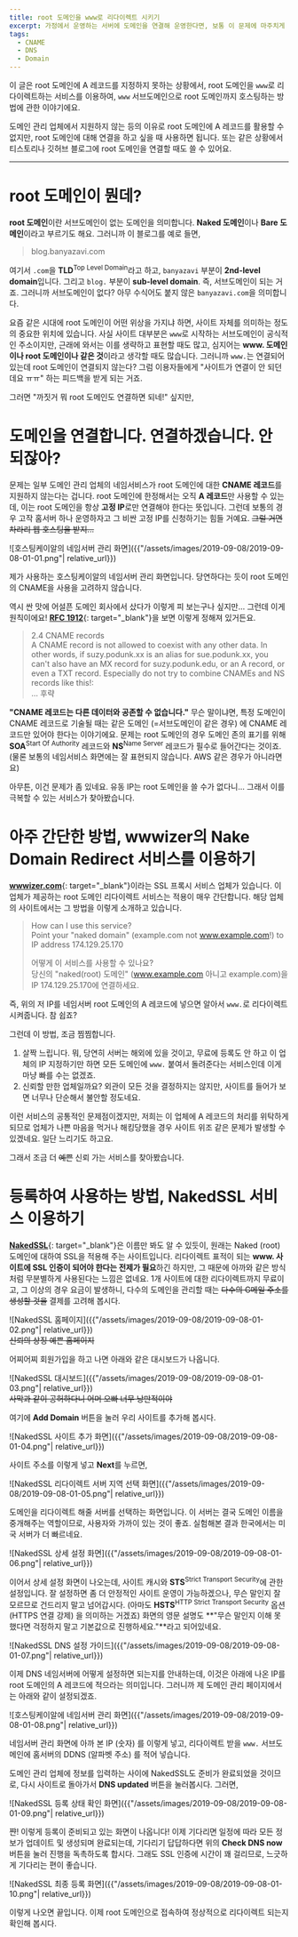```yaml
---
title: root 도메인을 www로 리다이렉트 시키기
excerpt: 가정에서 운영하는 서버에 도메인을 연결해 운영한다면, 보통 이 문제에 마주치게 됩니다.
tags:
  - CNAME
  - DNS
  - Domain
---
```


이 글은 root 도메인에 A 레코드를 지정하지 못하는 상황에서, root 도메인을 `www`로 리다이렉트하는 서비스를 이용하여, `www` 서브도메인으로 root 도메인까지 호스팅하는 방법에 관한 이야기에요.

도메인 관리 업체에서 지원하지 않는 등의 이유로 root 도메인에 A 레코드를 활용할 수 없지만, root 도메인에 대해 연결을 하고 싶을 때 사용하면 됩니다. 또는 같은 상황에서 티스토리나 깃허브 블로그에 root 도메인을 연결할 때도 쓸 수 있어요.

---

# root 도메인이 뭔데?

**root 도메인**이란 서브도메인이 없는 도메인을 의미합니다. **Naked 도메인**이나 **Bare 도메인**이라고 부르기도 해요. 그러니까 이 블로그를 예로 들면,

> blog.banyazavi.com

여기서 `.com`을 **TLD**<sup>Top Level Domain</sup>라고 하고, `banyazavi` 부분이 **2nd-level domain**입니다. 그리고 `blog.` 부분이 **sub-level domain**. 즉, 서브도메인이 되는 거죠. 그러니까 서브도메인이 없다? 아무 수식어도 붙지 않은 `banyazavi.com`을 의미합니다.

요즘 같은 시대에 root 도메인이 어떤 위상을 가지냐 하면, 사이트 자체를 의미하는 정도의 중요한 위치에 있습니다. 사실 사이트 대부분은 `www`로 시작하는 서브도메인이 공식적인 주소이지만, 근래에 와서는 이를 생략하고 표현할 때도 많고, 심지어는 **www. 도메인이나 root 도메인이나 같은 것**이라고 생각할 때도 많습니다. 그러니까 `www.`는 연결되어 있는데 root 도메인이 연결되지 않는다? 그럼 이용자들에게 "사이트가 연결이 안 되던데요 ㅠㅠ" 하는 피드백을 받게 되는 거죠.

그러면 "까짓거 뭐 root 도메인도 연결하면 되네!" 싶지만,

# 도메인을 연결합니다. 연결하겠습니다. 안 되잖아?

문제는 일부 도메인 관리 업체의 네임서비스가 root 도메인에 대한 **CNAME 레코드**를 지원하지 않는다는 겁니다. root 도메인에 한정해서는 오직 **A 레코드**만 사용할 수 있는데, 이는 root 도메인을 항상 **고정 IP**로만 연결해야 한다는 뜻입니다. 그런데 보통의 경우 고작 홈서버 하나 운영하자고 그 비싼 고정 IP를 신청하기는 힘들 거예요. ~~그럴 거면 차라리 웹 호스팅을 받지...~~

![호스팅케이알의 네임서버 관리 화면]({{"/assets/images/2019-09-08/2019-09-08-01-01.png"| relative_url}})

제가 사용하는 호스팅케이알의 네임서버 관리 화면입니다. 당연하다는 듯이 root 도메인의 CNAME을 사용을 고려하지 않습니다.

역시 싼 맛에 어설픈 도메인 회사에서 샀다가 이렇게 피 보는구나 싶지만... 그런데 이게 원칙이에요! [**RFC 1912**](https://tools.ietf.org/html/rfc1912#section-2.4){: target="_blank"}을 보면 이렇게 정해져 있거든요.

> 2.4 CNAME records  
> A CNAME record is not allowed to coexist with any other data. In other words, if suzy.podunk.xx is an alias for sue.podunk.xx, you can't also have an MX record for suzy.podunk.edu, or an A record, or even a TXT record. Especially do not try to combine CNAMEs and NS records like this!:  
> ... 후략

**"CNAME 레코드는 다른 데이터와 공존할 수 없습니다."** 무슨 말이냐면, 특정 도메인이 CNAME 레코드로 기술될 때는 같은 도메인 (=서브도메인이 같은 경우) 에 CNAME 레코드만 있어야 한다는 이야기에요. 문제는 root 도메인의 경우 도메인 존의 표기를 위해 **SOA**<sup>Start Of Authority</sup> 레코드와 **NS**<sup>Name Server</sup> 레코드가 필수로 들어간다는 것이죠. (물론 보통의 네임서비스 화면에는 잘 표현되지 않습니다. AWS 같은 경우가 아니라면요)

아무튼, 이건 문제가 좀 있네요. 유동 IP는 root 도메인을 쓸 수가 없다니... 그래서 이를 극복할 수 있는 서비스가 찾아봤습니다.

# 아주 간단한 방법, wwwizer의 Nake Domain Redirect 서비스를 이용하기

[**wwwizer.com**](http://wwwizer.com/naked-domain-redirect){: target="_blank"}이라는 SSL 프록시 서비스 업체가 있습니다. 이 업체가 제공하는 root 도메인 리다이렉트 서비스는 적용이 매우 간단합니다. 해당 업체의 사이트에서는 그 방법을 이렇게 소개하고 있습니다.

> How can I use this service?  
> Point your "naked domain" (example.com not www.example.com!) to IP address 174.129.25.170  
>   
> 어떻게 이 서비스를 사용할 수 있나요?  
> 당신의 "naked(root) 도메인" (www.example.com 아니고 example.com)을 IP 174.129.25.170에 연결하세요.

즉, 위의 저 IP를 네임서버 root 도메인의 A 레코드에 넣으면 알아서 `www.`로 리다이렉트 시켜줍니다. 참 쉽죠?

그런데 이 방법, 조금 찜찜합니다.

1. 살짝 느립니다. 뭐, 당연히 서버는 해외에 있을 것이고, 무료에 등록도 안 하고 이 업체의 IP 지정하기만 하면 모든 도메인에 `www.` 붙여서 돌려준다는 서비스인데 이게 마냥 빠를 수는 없겠죠.
2. 신뢰할 만한 업체일까요? 외관이 모든 것을 결정하지는 않지만, 사이트를 들어가 보면 너무나 단순해서 불안할 정도네요.

이런 서비스의 공통적인 문제점이겠지만, 저희는 이 업체에 A 레코드의 처리를 위탁하게 되므로 업체가 나쁜 마음을 먹거나 해킹당했을 경우 사이트 위조 같은 문제가 발생할 수 있겠네요. 일단 느리기도 하고요.

그래서 조금 더 ~~예쁜~~ 신뢰 가는 서비스를 찾아봤습니다.

# 등록하여 사용하는 방법, NakedSSL 서비스 이용하기

[**NakedSSL**](https://www.nakedssl.com/){: target="_blank"}은 이름만 봐도 알 수 있듯이, 원래는 Naked (root) 도메인에 대하여 SSL을 적용해 주는 사이트입니다. 리다이렉트 표적이 되는 **www. 사이트에 SSL 인증이 되어야 한다는 전제가 필요**하긴 하지만, 그 때문에 아까와 같은 방식처럼 무분별하게 사용된다는 느낌은 없네요. 1개 사이트에 대한 리다이렉트까지 무료이고, 그 이상의 경우 요금이 발생하니, 다수의 도메인을 관리할 때는 ~~다수의 G메일 주소를 생성할 것을~~ 결제를 고려해 봅시다.

![NakedSSL 홈페이지]({{"/assets/images/2019-09-08/2019-09-08-01-02.png"| relative_url}})  
~~신뢰의 상징 예쁜 홈페이지~~

어찌어찌 회원가입을 하고 나면 아래와 같은 대시보드가 나옵니다.

![NakedSSL 대시보드]({{"/assets/images/2019-09-08/2019-09-08-01-03.png"| relative_url}})  
~~사막과 같이 공허하다니 어머 오빠 너무 낭만적이야~~

여기에 **Add Domain** 버튼을 눌러 우리 사이트를 추가해 봅시다.

![NakedSSL 사이트 추가 화면]({{"/assets/images/2019-09-08/2019-09-08-01-04.png"| relative_url}})  

사이트 주소를 이렇게 넣고 **Next**를 누르면,

![NakedSSL 리다이렉트 서버 지역 선택 화면]({{"/assets/images/2019-09-08/2019-09-08-01-05.png"| relative_url}})  

도메인을 리다이렉트 해줄 서버를 선택하는 화면입니다. 이 서버는 결국 도메인 이름을 중개해주는 역할이므로, 사용자와 가까이 있는 것이 좋죠. 실험해본 결과 한국에서는 미국 서버가 더 빠르네요.

![NakedSSL 상세 설정 화면]({{"/assets/images/2019-09-08/2019-09-08-01-06.png"| relative_url}})  

이어서 상세 설정 화면이 나오는데, 사이트 캐시와 **STS**<sup>Strict Transport Security</sup>에 관한 설정입니다. 잘 설정하면 좀 더 안정적인 사이트 운영이 가능하겠으나, 무슨 말인지 잘 모르므로 건드리지 말고 넘어갑시다. (아마도 **HSTS**<sup>HTTP Strict Transport Security</sup> 옵션 (HTTPS 연결 강제) 을 의미하는 거겠죠) 화면의 영문 설명도 **"무슨 말인지 이해 못 했다면 걱정하지 말고 기본값으로 진행하세요."**라고 되어있네요.

![NakedSSL DNS 설정 가이드]({{"/assets/images/2019-09-08/2019-09-08-01-07.png"| relative_url}})  

이제 DNS 네임서버에 어떻게 설정하면 되는지를 안내하는데, 이것은 아래에 나온 IP를 root 도메인의 A 레코드에 적으라는 의미입니다. 그러니까 제 도메인 관리 페이지에서는 아래와 같이 설정되겠죠.

![호스팅케이알에 네임서버 관리 화면]({{"/assets/images/2019-09-08/2019-09-08-01-08.png"| relative_url}})  

네임서버 관리 화면에 아까 본 IP (숫자) 를 이렇게 넣고, 리다이렉트 받을 `www.` 서브도메인에 홈서버의 DDNS (알파벳 주소) 를 적어 넣습니다.

도메인 관리 업체에 정보를 입력하는 사이에 NakedSSL도 준비가 완료되었을 것이므로, 다시 사이트로 돌아가서 **DNS updated** 버튼을 눌러봅시다. 그러면,

![NakedSSL 등록 상태 확인 화면]({{"/assets/images/2019-09-08/2019-09-08-01-09.png"| relative_url}})  

쨘! 이렇게 등록이 준비되고 있는 화면이 나옵니다! 이제 기다리면 일정에 따라 모든 정보가 업데이트 및 생성되며 완료되는데, 기다리기 답답하다면 위의 **Check DNS now** 버튼을 눌러 진행을 독촉하도록 합시다. 그래도 SSL 인증에 시간이 꽤 걸리므로, 느긋하게 기다리는 편이 좋습니다.

![NakedSSL 최종 등록 화면]({{"/assets/images/2019-09-08/2019-09-08-01-10.png"| relative_url}})  

이렇게 나오면 끝입니다. 이제 root 도메인으로 접속하여 정상적으로 리다이렉트 되는지 확인해 봅시다.
